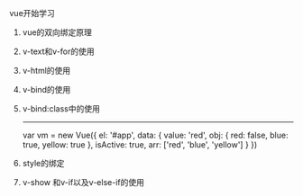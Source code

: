 vue开始学习

1. vue的双向绑定原理
2. v-text和v-for的使用
3. v-html的使用
4. v-bind的使用
5. v-bind:class中的使用
      <div class="box" :class="value"></div>
    <div :class="'box '+ value"></div>
    <div :title="value" title="box"></div>
    <hr>
    <div class="box" :class="obj"></div>
    <div class="box" :class="{red: true, yellow: false, blue: isActive}"></div>
    <div class="box" :class="arr"></div>
    <div class="box" :class="[{blue: true}, {green: false}, 'red']"></div>

     var vm = new Vue({
      el: '#app',
      data: {
        value: 'red',
        obj: {
          red: false,
          blue: true,
          yellow: true
        },
        isActive: true,
        arr: ['red', 'blue', 'yellow']
      }
    })
7. style的绑定
8. v-show 和v-if以及v-else-if的使用